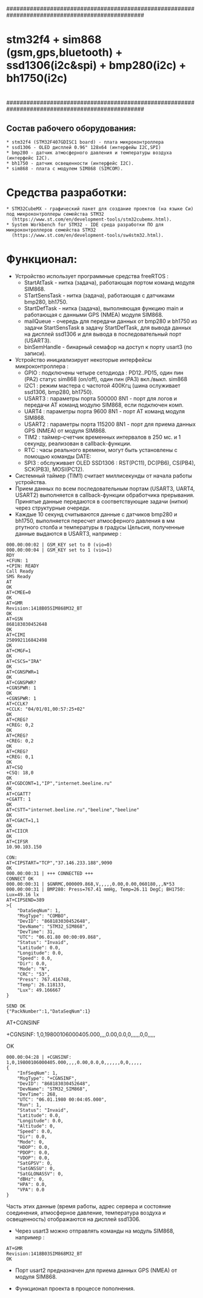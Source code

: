 #################################################################################################
#
# stm32f4 + sim868 (gsm,gps,bluetooth) + ssd1306(i2c&spi) + bmp280(i2c) + bh1750(i2c)
#
#################################################################################################


## Состав рабочего оборудования:

```
* stm32f4 (STM32F407GDISC1 board) - плата микроконтроллера
* ssd1306 - OLED дисплей 0.96" 128x64 (интерфейы I2C,SPI)
* bmp280 - датчик атмосферного давления и температуры воздуха (интерфейс I2C).
* bh1750 - датчик освещенности (интерфейс I2C).
* sim868 - плата с модулем SIM868 (SIMCOM).
```


# Средства разработки:

```
* STM32CubeMX - графический пакет для создание проектов (на языке Си) под микроконтроллеры семейства STM32
  (https://www.st.com/en/development-tools/stm32cubemx.html).
* System Workbench for STM32 - IDE среда разработки ПО для микроконтроллеров семейства STM32
  (https://www.st.com/en/development-tools/sw4stm32.html).
```


# Функционал:

* Устройство использует программные средства freeRTOS :
  - StartAtTask - нитка (задача), работающая портом команд модуля SIM868.
  - STartSensTask - нитка (задача), работающая с датчиками bmp280, bh1750.
  - StartDefTask - нитка (задача), выполняющая функцию main и работающая с данными GPS (NMEA) модуля SIM868.
  - mailQueue - очередь для передачи данных от bmp280 и bh1750 из задачи StartSensTask в задачу StartDefTask,
    для вывода данных на дисплей ssd1306 и для вывода в последовательный порт (USART3).
  - binSemHandle - бинарный семафор на доступ к порту usart3 (по записи).
* Устройство инициализирует некоторые интерфейсы микроконтроллера :
  - GPIO : подключены четыре сетодиода : PD12..PD15, один пин (PA2) статус sim868 (on/off), один пин (PA3) вкл./выкл. sim868
  - I2C1 : режим мастера с частотой 400Кгц (шина ослуживает ssd1306, bmp280, bh1750).
  - USART3 : параметры порта 500000 8N1 - порт для логов и передачи AT команд модулю SIM868, если подключен комп.
  - UART4 : параметры порта 9600 8N1 - порт AT команд модуля SIM868.
  - USART2 : параметры порта 115200 8N1 - порт для приема данных GPS (NMEA) от модуля SIM868.
  - TIM2 : таймер-счетчик временных интервалов в 250 мс. и 1 секунду, реализован в callback-функции.
  - RTC : часы реального времени, могут быть установлены с помощью команды DATE:
  - SPI3 : обслуживает OLED SSD1306 : RST(PC11), DC(PB6), CS(PB4), SCK(PB3), MOSI(PC12).
* Системный таймер (TIM1) считает миллисекунды от начала работы устройства.
* Прием данных по всем последовательным портам (USART3, UART4, USART2) выполняется в callback-функции обработчика прерывания.
  Принятые данные передаются в соответствующие задачи (нитки) через структурные очереди.
* Каждые 10 секунд считываются данные с датчиков bmp280 и bh1750, выполняется пересчет атмосферного
  давления в мм ртутного столба и температуры в градусы Цельсия, полученные данные выдаются
  в USART3, например :

```
000.00:00:02 | GSM_KEY set to 0 (vio=0)
000.00:00:04 | GSM_KEY set to 1 (vio=1)
RDY
+CFUN: 1
+CPIN: READY
Call Ready
SMS Ready
AT
OK
AT+CMEE=0
OK
AT+GMR
Revision:1418B05SIM868M32_BT
OK
AT+GSN
868183030452648
OK
AT+CIMI
250992116842498
OK
AT+CMGF=1
OK
AT+CSCS="IRA"
OK
AT+CGNSPWR=1
OK
AT+CGNSPWR?
+CGNSPWR: 1
OK
+CGNSPWR: 1
AT+CCLK?
+CCLK: "04/01/01,00:57:25+02"
OK
AT+CREG?
+CREG: 0,2
OK
AT+CREG?
+CREG: 0,2
OK
AT+CREG?
+CREG: 0,1
OK
AT+CSQ
+CSQ: 18,0
OK
AT+CGDCONT=1,"IP","internet.beeline.ru"
OK
AT+CGATT?
+CGATT: 1
OK
AT+CSTT="internet.beeline.ru","beeline","beeline"
OK
AT+CGACT=1,1
OK
AT+CIICR
OK
AT+CIFSR
10.90.103.150

CON:
AT+CIPSTART="TCP","37.146.233.188",9090
OK
000.00:00:31 | +++ CONNECTED +++
CONNECT OK
000.00:00:31 | $GNRMC,000009.868,V,,,,,0.00,0.00,060180,,,N*53
000.00:00:31 | BMP280: Press=767.41 mmHg, Temp=26.11 DegC; BH1750: Lux=49.16 lx
AT+CIPSEND=389
>{
    "DataSeqNum": 1,
    "MsgType": "COMBO",
    "DevID": "868183030452648",
    "DevName": "STM32_SIM868",
    "DevTime": 31,
    "UTC": "06.01.80 00:00:09.868",
    "Status": "Invaid",
    "Latitude": 0.0,
    "Longitude": 0.0,
    "Speed": 0.0,
    "Dir": 0.0,
    "Mode": "N",
    "CRC": "53",
    "Press": 767.416748,
    "Temp": 26.118133,
    "Lux": 49.166667
}

SEND OK
{"PackNumber":1,"DataSeqNum":1}
```

AT+CGNSINF

+CGNSINF: 1,0,19800106000405.000,,,,0.00,0.0,0,,,,,,0,0,,,,,

OK

```
000.00:04:28 | +CGNSINF: 1,0,19800106000405.000,,,,0.00,0.0,0,,,,,,0,0,,,,,
{
    "InfSeqNum": 1,
    "MsgType": "+CGNSINF",
    "DevID": "868183030452648",
    "DevName": "STM32_SIM868",
    "DevTime": 268,
    "UTC": "06.01.1980 00:04:05.000",
    "Run": 1,
    "Status": "Invaid",
    "Latitude": 0.0,
    "Longitude": 0.0,
    "Altitude": 0,
    "Speed": 0.0,
    "Dir": 0.0,
    "Mode": 0,
    "HDOP": 0.0,
    "PDOP": 0.0,
    "VDOP": 0.0,
    "SatGPSV": 0,
    "SatGNSSU": 0,
    "SatGLONASSV": 0,
    "dBHz": 0,
    "HPA": 0.0,
    "VPA": 0.0
}
```

  Часть этих данные (время работы, адрес сервера и состояние соединения, атмосферное давление, температура воздуха и освещенность)
отображаются на дисплей ssd1306.

* Через usart3 можно отправлять команды на модуль SIM868, например :

```
AT+GMR
Revision:1418B03SIM868M32_BT
OK
```

* Порт usart2 предназначен для приема данных GPS (NMEA) от модуля SIM868.

* Функционал проекта в процессе пополнения.


